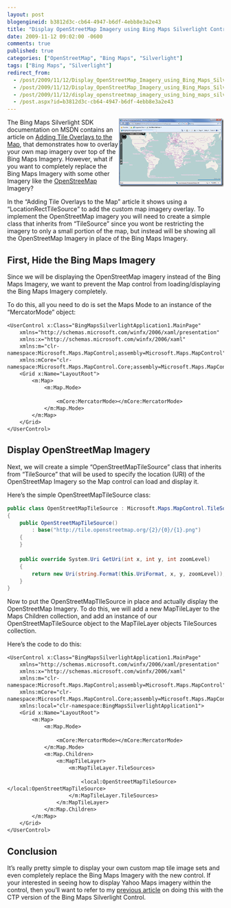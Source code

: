 ```yaml
---
layout: post
blogengineid: b3812d3c-cb64-4947-b6df-4ebb8e3a2e43
title: "Display OpenStreetMap Imagery using Bing Maps Silverlight Control v1"
date: 2009-11-12 09:02:00 -0600
comments: true
published: true
categories: ["OpenStreetMap", "Bing Maps", "Silverlight"]
tags: ["Bing Maps", "Silverlight"]
redirect_from: 
  - /post/2009/11/12/Display_OpenStreetMap_Imagery_using_Bing_Maps_Silverlight_Control_Version_1_RTW.aspx
  - /post/2009/11/12/Display_OpenStreetMap_Imagery_using_Bing_Maps_Silverlight_Control_Version_1_RTW
  - /post/2009/11/12/display_openstreetmap_imagery_using_bing_maps_silverlight_control_version_1_rtw
  - /post.aspx?id=b3812d3c-cb64-4947-b6df-4ebb8e3a2e43
---
```

<!-- more -->

<a href="/files/BingMapsSilverlight_OpenStreetMap.png"><img style="border-bottom: 0px; border-left: 0px; display: inline; margin-left: 0px; border-top: 0px; margin-right: 0px; border-right: 0px" title="BingMapsSilverlight_OpenStreetMap" src="/files/BingMapsSilverlight_OpenStreetMap_thumb.png" border="0" alt="BingMapsSilverlight_OpenStreetMap" width="244" height="158" align="right" /></a> The Bing Maps Silverlight SDK documentation on MSDN contains an article on <a href="http://msdn.microsoft.com/en-us/library/ee681902.aspx" target="_blank">Adding Tile Overlays to the Map</a>, that demonstrates how to overlay your own map imagery over top of the Bing Maps Imagery. However, what if you want to completely replace the Bing Maps Imagery with some other Imagery like the <a href="http://openstreetmap.org" target="_blank">OpenStreeMap</a> Imagery?

In the &ldquo;Adding Tile Overlays to the Map&rdquo; article it shows using a &ldquo;LocationRectTileSource&rdquo; to add the custom map imagery overlay. To implement the OpenStreetMap imagery you will need to create a simple class that inherits from &ldquo;TileSource&rdquo; since you wont be restricting the imagery to only a small portion of the map, but instead will be showing all the OpenStreetMap Imagery in place of the Bing Maps Imagery.

## First, Hide the Bing Maps Imagery

Since we will be displaying the OpenStreetMap imagery instead of the Bing Maps Imagery, we want to prevent the Map control from loading/displaying the Bing Maps Imagery completely.

To do this, all you need to do is set the Maps Mode to an instance of the &ldquo;MercatorMode&rdquo; object:

```xaml
<UserControl x:Class="BingMapsSilverlightApplication1.MainPage"
    xmlns="http://schemas.microsoft.com/winfx/2006/xaml/presentation" 
    xmlns:x="http://schemas.microsoft.com/winfx/2006/xaml"
    xmlns:m="clr-namespace:Microsoft.Maps.MapControl;assembly=Microsoft.Maps.MapControl"
    xmlns:mCore="clr-namespace:Microsoft.Maps.MapControl.Core;assembly=Microsoft.Maps.MapControl">
    <Grid x:Name="LayoutRoot">
        <m:Map>
            <m:Map.Mode>
                
                <mCore:MercatorMode></mCore:MercatorMode>
            </m:Map.Mode>
        </m:Map>
    </Grid>
</UserControl>
```
 
## Display OpenStreetMap Imagery

Next, we will create a simple &ldquo;OpenStreetMapTileSource&rdquo; class that inherits from &ldquo;TileSource&rdquo; that will be used to specify the location (URI) of the OpenStreetMap Imagery so the Map control can load and display it.

Here&rsquo;s the simple OpenStreetMapTileSource class:

```csharp
public class OpenStreetMapTileSource : Microsoft.Maps.MapControl.TileSource
{
    public OpenStreetMapTileSource()
        : base("http://tile.openstreetmap.org/{2}/{0}/{1}.png")
    {
    }

    public override System.Uri GetUri(int x, int y, int zoomLevel)
    {
        return new Uri(string.Format(this.UriFormat, x, y, zoomLevel));
    }
}
```

Now to put the OpenStreetMapTIleSource in place and actually display the OpenStreetMap Imagery. To do this, we will add a new MapTileLayer to the Maps Children collection, and add an instance of our OpenStreetMapTileSource object to the MapTileLayer objects TileSources collection.

Here&rsquo;s the code to do this:

```xaml
<UserControl x:Class="BingMapsSilverlightApplication1.MainPage"
    xmlns="http://schemas.microsoft.com/winfx/2006/xaml/presentation" 
    xmlns:x="http://schemas.microsoft.com/winfx/2006/xaml"
    xmlns:m="clr-namespace:Microsoft.Maps.MapControl;assembly=Microsoft.Maps.MapControl"
    xmlns:mCore="clr-namespace:Microsoft.Maps.MapControl.Core;assembly=Microsoft.Maps.MapControl"
    xmlns:local="clr-namespace:BingMapsSilverlightApplication1">
    <Grid x:Name="LayoutRoot">
        <m:Map>
            <m:Map.Mode>
                
                <mCore:MercatorMode></mCore:MercatorMode>
            </m:Map.Mode>
            <m:Map.Children>
                <m:MapTileLayer>
                    <m:MapTileLayer.TileSources>
                        
                        <local:OpenStreetMapTileSource></local:OpenStreetMapTileSource>
                    </m:MapTileLayer.TileSources>
                </m:MapTileLayer>
            </m:Map.Children>
        </m:Map>
    </Grid>
</UserControl>
```
 
## Conclusion

It&rsquo;s really pretty simple to display your own custom map tile image sets and even completely replace the Bing Maps Imagery with the new control. If your interested in seeing how to display Yahoo Maps imagery within the control, then you&rsquo;ll want to refer to my <a href="/post/2009/11/12/getting_started_bing_maps_silverlight_control_version_1_rtw" target="_blank">previous article</a> on doing this with the CTP version of the Bing Maps Silverlight Control.
